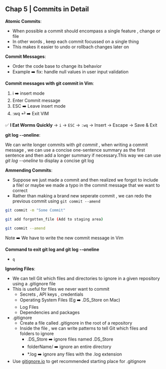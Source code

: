 ## Chap 5 | Commits in Detail 

**Atomic Commits**:

- When possible a commit should encompass a single feature , change or file 
- In other words , keep each commit focussed on a single thing 
- This makes it easier to undo or rollbach changes later on 

**Commit Messages**:

- Order the code base to change its behavior 
- Example ➡️ fix: handle null values in user input validation

**Commit messages with git commit in Vim**:

1. i  ➡️  insert mode 
2. Enter Commit message
3. ESC ➡️ Leave insert mode 
4. :wq ⏎ ➡️  Exit VIM 

✅ **I Eat Worms Quickly** → `i` → `ESC` → `:wq` → Insert → Escape → Save & Exit

**git log --oneline**:

We can write longer commits with *git commit* , when writing a commit message , we can use a concise one-sentence summary as the first sentence and then add a longer summary if necessary.This way we can use *git log --oneline* to display a concise git log 

**Ammending Commits**:

- Suppose we just made a commit and then realized we forgot to include a file! or maybe we made a typo in the commit message that we want to correct 
- Rather than making a brand new seperate commit , we can redo the previous commit using `git commit --amend`

```bash
git commit -m "Some Commit"

git add forgotten_file (Add to staging area)

git commit --amend
```

Note ➡️ We have to write the new commit message in Vim 

**Command to exit git log and git log --oneline** 

-  `q `

**Ignoring Files**:

- We can tell Git which files and directories to ignore in a given repository using a .gitignore file 
- This is useful for files we never want to commit 
  - Secrets , API keys , credentials 
  - Operating System Files (Eg ➡️ .DS_Store on Mac)
  - Log Files
  - Dependencies and packages
- .gitignore 
  - Create a file called .gitignore in the root of a repository 
  - Inside the file , we can write patterns to tell Git which files and folders to ignore 
    - .DS_Store ➡️ ignore files named .DS_Store 
    - folderName/ ➡️ ignore an entire directory 
    - *.log ➡️ ignore any files with the .log extension 
- Use  [gitignore.io](http://gitignore.io) to get recommended starting place for .gitignore 





